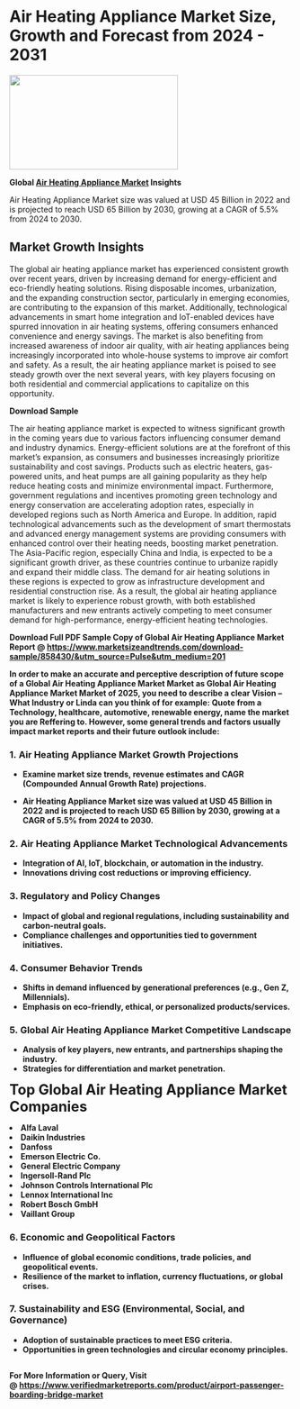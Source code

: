 <H1>Air Heating Appliance Market Size, Growth and Forecast from 2024 - 2031</H1><img class="aligncenter size-medium wp-image-584254" src="https://thirdeyenews.in/wp-content/uploads/2024/09/Global-Market-Research-300x168.jpeg" alt="" width="300" height="168" /><p><strong>Global&nbsp;<a href="https://www.marketsizeandtrends.com/download-sample/858430/&amp;utm_source=Pulse&amp;utm_medium=201">Air Heating Appliance Market</a> Insights</strong></p><p>Air Heating Appliance Market size was valued at USD 45 Billion in 2022 and is projected to reach USD 65 Billion by 2030, growing at a CAGR of 5.5% from 2024 to 2030.</p><p><h2>Market Growth Insights</h2> <p>The global air heating appliance market has experienced consistent growth over recent years, driven by increasing demand for energy-efficient and eco-friendly heating solutions. Rising disposable incomes, urbanization, and the expanding construction sector, particularly in emerging economies, are contributing to the expansion of this market. Additionally, technological advancements in smart home integration and IoT-enabled devices have spurred innovation in air heating systems, offering consumers enhanced convenience and energy savings. The market is also benefiting from increased awareness of indoor air quality, with air heating appliances being increasingly incorporated into whole-house systems to improve air comfort and safety. As a result, the air heating appliance market is poised to see steady growth over the next several years, with key players focusing on both residential and commercial applications to capitalize on this opportunity.</p> <p><strong>Download Sample</strong></p> <p>The air heating appliance market is expected to witness significant growth in the coming years due to various factors influencing consumer demand and industry dynamics. Energy-efficient solutions are at the forefront of this market’s expansion, as consumers and businesses increasingly prioritize sustainability and cost savings. Products such as electric heaters, gas-powered units, and heat pumps are all gaining popularity as they help reduce heating costs and minimize environmental impact. Furthermore, government regulations and incentives promoting green technology and energy conservation are accelerating adoption rates, especially in developed regions such as North America and Europe. In addition, rapid technological advancements such as the development of smart thermostats and advanced energy management systems are providing consumers with enhanced control over their heating needs, boosting market penetration. The Asia-Pacific region, especially China and India, is expected to be a significant growth driver, as these countries continue to urbanize rapidly and expand their middle class. The demand for air heating solutions in these regions is expected to grow as infrastructure development and residential construction rise. As a result, the global air heating appliance market is likely to experience robust growth, with both established manufacturers and new entrants actively competing to meet consumer demand for high-performance, energy-efficient heating technologies.</p> <p><strong></p><p><span class=""><strong>Download Full PDF Sample Copy of Global Air Heating Appliance Market Report</strong> @ <a href="https://www.marketsizeandtrends.com/download-sample/858430/&amp;utm_source=Pulse&amp;utm_medium=201" target="_blank">https://www.marketsizeandtrends.com/download-sample/858430/&amp;utm_source=Pulse&amp;utm_medium=201</a></span></p><p>In order to make an accurate and perceptive description of future scope of a Global&nbsp;Air Heating Appliance Market Market as Global&nbsp;Air Heating Appliance Market Market of 2025, you need to describe a clear Vision &ndash; What Industry or Linda can you think of for example: Quote from a Technology, healthcare, automotive, renewable energy, name the market you are Reffering to. However, some general trends and factors usually impact market reports and their future outlook include:</p><h3>1.&nbsp;<strong>Air Heating Appliance Market Growth Projections</strong></h3><ul><li>Examine market size trends, revenue estimates and CAGR (Compounded Annual Growth Rate) projections.</li><li><p>Air Heating Appliance Market size was valued at USD 45 Billion in 2022 and is projected to reach USD 65 Billion by 2030, growing at a CAGR of 5.5% from 2024 to 2030.</p></li></ul><h3>2.&nbsp;<strong>Air Heating Appliance Market Technological Advancements</strong></h3><ul><li>Integration of AI, IoT, blockchain, or automation in the industry.</li><li>Innovations driving cost reductions or improving efficiency.</li></ul><h3>3.&nbsp;<strong>Regulatory and Policy Changes</strong></h3><ul><li>Impact of global and regional regulations, including sustainability and carbon-neutral goals.</li><li>Compliance challenges and opportunities tied to government initiatives.</li></ul><h3>4.&nbsp;<strong>Consumer Behavior Trends</strong></h3><ul><li>Shifts in demand influenced by generational preferences (e.g., Gen Z, Millennials).</li><li>Emphasis on eco-friendly, ethical, or personalized products/services.</li></ul><h3>5.&nbsp;<strong>Global Air Heating Appliance Market Competitive Landscape</strong></h3><ul><li>Analysis of key players, new entrants, and partnerships shaping the industry.</li><li>Strategies for differentiation and market penetration.</li></ul><p data-pm-slice="1 1 []"><span style="color: inherit; font-family: inherit; font-size: 25px;">Top Global Air Heating Appliance Market Companies</span></p><div class="" data-test-id=""><p><li>Alfa Laval</li><li> Daikin Industries</li><li> Danfoss</li><li> Emerson Electric Co.</li><li> General Electric Company</li><li> Ingersoll-Rand Plc</li><li> Johnson Controls International Plc</li><li> Lennox International Inc</li><li> Robert Bosch GmbH</li><li> Vaillant Group</li></p></div><h3>6.&nbsp;<strong>Economic and Geopolitical Factors</strong></h3><ul><li>Influence of global economic conditions, trade policies, and geopolitical events.</li><li>Resilience of the market to inflation, currency fluctuations, or global crises.</li></ul><h3>7.&nbsp;<strong>Sustainability and ESG (Environmental, Social, and Governance)</strong></h3><ul><li>Adoption of sustainable practices to meet ESG criteria.</li><li>Opportunities in green technologies and circular economy principles.</li></ul><h2><strong style="font-size: 14px;">For More Information or Query, Visit @&nbsp;</strong><a style="background-color: #ffffff; font-size: 14px;" href="https://www.marketsizeandtrends.com/report/air-heating-appliance-market/" target="_blank">https://www.verifiedmarketreports.com/product/airport-passenger-boarding-bridge-market</a></h2>
